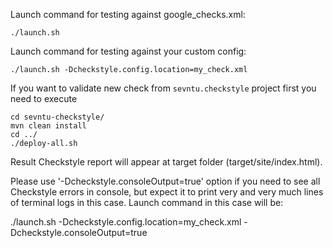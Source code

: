 Launch command for testing against google_checks.xml: 
```
./launch.sh
```

Launch command for testing against your custom config: 
```
./launch.sh -Dcheckstyle.config.location=my_check.xml
```

If you want to validate new check from `sevntu.checkstyle` project first you need to execute 
```
cd sevntu-checkstyle/
mvn clean install
cd ../
./deploy-all.sh
```

Result Checkstyle report will appear at target folder (target/site/index.html). 

Please use '-Dcheckstyle.consoleOutput=true' option if you need to see all Checkstyle errors in console, but expect it to print very and very much lines of terminal logs in this case. Launch command in this case will be:

./launch.sh -Dcheckstyle.config.location=my_check.xml -Dcheckstyle.consoleOutput=true
